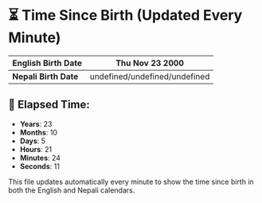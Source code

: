 # ⏳ Time Since Birth (Updated Every Minute)

| **English Birth Date** | Thu Nov 23 2000 |
|------------------------|-------------------------------------|
| **Nepali Birth Date**  | undefined/undefined/undefined                  |

## 📅 Elapsed Time:

- **Years**: 23
- **Months**: 10
- **Days**: 5
- **Hours**: 21
- **Minutes**: 24
- **Seconds**: 11

This file updates automatically every minute to show the time since birth in both the English and Nepali calendars.